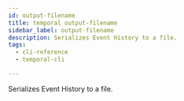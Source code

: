 ```yaml
---
id: output-filename
title: temporal output-filename
sidebar_label: output-filename
description: Serializes Event History to a file.
tags:
  - cli-reference
  - temporal-cli

---
```


Serializes Event History to a file.
